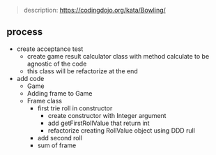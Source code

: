 > description: https://codingdojo.org/kata/Bowling/

## process

* create acceptance test
    * create game result calculator class with method calculate to be agnostic of the code
    * this class will be refactorize at the end 
* add code 
  * Game
  * Adding frame to Game
  * Frame class
    * first trie roll in constructor
      * create constructor with Integer argument
      * add getFirstRollValue that return int
      * refactorize creating RollValue object using DDD rull
    * add second roll
    * sum of frame